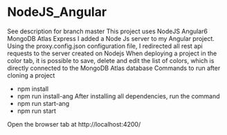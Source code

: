 # NodeJS_Angular
See description for branch master
This project uses NodeJS Angular6 MongoDB Atlas Express 
I added a Node Js server to my Angular project.
Using the proxy.config.json configuration file, I redirected all rest api requests to the server created on Nodejs
When deploying a project in the color tab, it is possible to save, delete and edit the list of colors, which is directly connected to the MongoDB Atlas database
Commands to run after cloning a project

- npm install
- npm run install-ang
After installing all dependencies, run the command
- npm run start-ang
- npm run start

Open the browser tab at http://localhost:4200/
